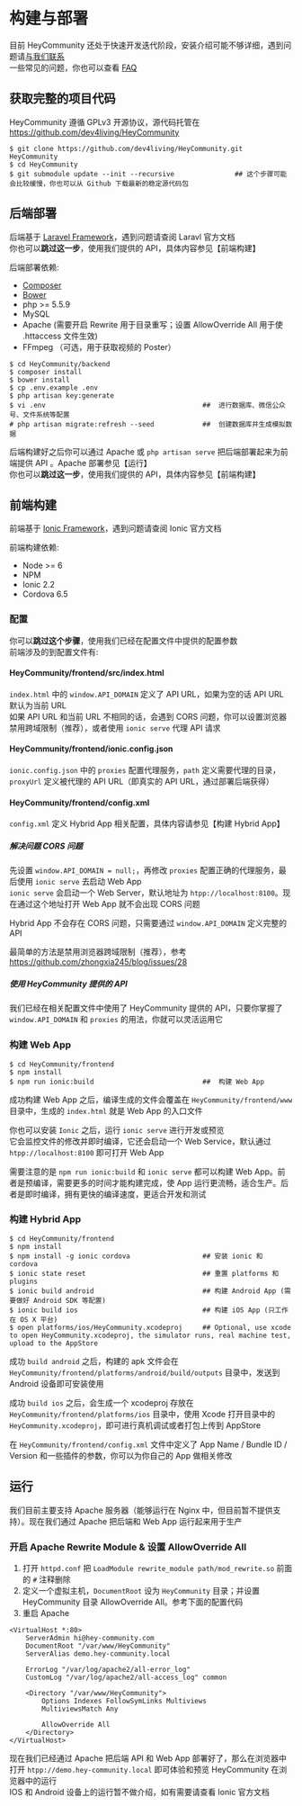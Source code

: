 # 构建与部署

目前 HeyCommunity 还处于快速开发迭代阶段，安装介绍可能不够详细，遇到问题请[与我们联系](../other/contact.html)   
一些常见的问题，你也可以查看 [FAQ](/support/faq.md)


## 获取完整的项目代码

HeyCommunity 遵循 GPLv3 开源协议，源代码托管在 https://github.com/dev4living/HeyCommunity

```
$ git clone https://github.com/dev4living/HeyCommunity.git HeyCommunity
$ cd HeyCommunity
$ git submodule update --init --recursive               ## 这个步骤可能会比较缓慢，你也可以从 Github 下载最新的稳定源代码包
```


## 后端部署

后端基于 [Laravel Framework](http://laravel.com)，遇到问题请查阅 Laravl 官方文档   
你也可以**跳过这一步**，使用我们提供的 API，具体内容参见【前端构建】

后端部署依赖: 
- [Composer](http://www.phpcomposer.com)
- [Bower](https://bower.io)
- php >= 5.5.9
- MySQL
- Apache (需要开启 Rewrite 用于目录重写；设置 AllowOverride All 用于使 .httaccess 文件生效)
- FFmpeg （可选，用于获取视频的 Poster）

```
$ cd HeyCommunity/backend
$ composer install
$ bower install
$ cp .env.example .env
$ php artisan key:generate
$ vi .env                                       ##  进行数据库、微信公众号、文件系统等配置
# php artisan migrate:refresh --seed            ##  创建数据库并生成模拟数据
```

后端构建好之后你可以通过 Apache 或 `php artisan serve` 把后端部署起来为前端提供 API 。Apache 部署参见【运行】   
你也可以**跳过这一步**，使用我们提供的 API，具体内容参见【前端构建】



## 前端构建

前端基于 [Ionic Framework](http://ionicframework.com)，遇到问题请查阅 Ionic 官方文档

前端构建依赖:
- Node >= 6
- NPM
- Ionic 2.2
- Cordova 6.5


### 配置

你可以**跳过这个步骤**，使用我们已经在配置文件中提供的配置参数   
前端涉及的到配置文件有:

#### HeyCommunity/frontend/src/index.html
`index.html` 中的 `window.API_DOMAIN` 定义了 API URL，如果为空的话 API URL 默认为当前 URL   
如果 API URL 和当前 URL 不相同的话，会遇到 CORS 问题，你可以设置浏览器禁用跨域限制（推荐），或者使用 `ionic serve` 代理 API 请求   

#### HeyCommunity/frontend/ionic.config.json
`ionic.config.json` 中的 `proxies` 配置代理服务，`path` 定义需要代理的目录，`proxyUrl` 定义被代理的 API URL（即真实的 API URL，通过部署后端获得）   

#### HeyCommunity/frontend/config.xml
`config.xml` 定义 Hybrid App 相关配置，具体内容请参见【构建 Hybrid App】

##### 解决问题 CORS 问题
先设置 `window.API_DOMAIN = null;`，再修改 `proxies` 配置正确的代理服务，最后使用 `ionic serve` 去启动 Web App   
`ionic serve` 会启动一个 Web Server，默认地址为 `htpp://localhost:8100`。现在通过这个地址打开 Web App 就不会出现 CORS 问题

Hybrid App 不会存在 CORS 问题，只需要通过 `window.API_DOMAIN` 定义完整的 API

最简单的方法是禁用浏览器跨域限制（推荐），参考 https://github.com/zhongxia245/blog/issues/28

##### 使用 HeyCommunity 提供的 API
我们已经在相关配置文件中使用了 HeyCommunity 提供的 API，只要你掌握了 `window.API_DOMAIN` 和 `proxies` 的用法，你就可以灵活运用它


### 构建 Web App
```
$ cd HeyCommunity/frontend
$ npm install
$ npm run ionic:build                           ##  构建 Web App
```

成功构建 Web App 之后，编译生成的文件会覆盖在 `HeyCommunity/frontend/www` 目录中，生成的 `index.html` 就是 Web App 的入口文件

你也可以安装 `Ionic` 之后，运行 `ionic serve` 进行开发或预览   
它会监控文件的修改并即时编译，它还会启动一个 Web Service，默认通过 `htpp://localhost:8100` 即可打开 Web App

需要注意的是 `npm run ionic:build` 和 `ionic serve` 都可以构建 Web App。前者是预编译，需要更多的时间才能构建完成，使 App 运行更流畅，适合生产。后者是即时编译，拥有更快的编译速度，更适合开发和测试


### 构建 Hybrid App

```
$ cd HeyCommunity/frontend
$ npm install
$ npm install -g ionic cordova                  ## 安装 ionic 和 cordova
$ ionic state reset                             ## 重置 platforms 和 plugins
$ ionic build android                           ## 构建 Android App (需要做好 Android SDK 等配置)
$ ionic build ios                               ## 构建 iOS App (只工作在 OS X 平台)
$ open platforms/ios/HeyCommunity.xcodeproj     ## Optional, use xcode to open HeyCommunity.xcodeproj, the simulator runs, real machine test, upload to the AppStore
```

成功 `build android` 之后，构建的 apk 文件会在 `HeyCommunity/frontend/platforms/android/build/outputs` 目录中，发送到 Android 设备即可安装使用   

成功 `build ios` 之后，会生成一个 xcodeproj 存放在 `HeyCommunity/frontend/platforms/ios` 目录中，使用 Xcode 打开目录中的 `HeyCommunity.xcodeproj`，即可进行真机调试或者打包上传到 AppStore

在 `HeyCommunity/frontend/config.xml` 文件中定义了 App Name / Bundle ID / Version 和一些插件的参数，你可以为你自己的 App 做相关修改


## 运行

我们目前主要支持 Apache 服务器（能够运行在 Nginx 中，但目前暂不提供支持）。现在我们通过 Apache 把后端和 Web App 运行起来用于生产

### 开启 Apache Rewrite Module & 设置 AllowOverride All
1. 打开 `httpd.conf` 把 `LoadModule rewrite_module path/mod_rewrite.so` 前面的 `#` 注释删除   
2. 定义一个虚拟主机，`DocumentRoot` 设为 `HeyCommunity` 目录；并设置 HeyCommunity 目录 AllowOverride All。参考下面的配置代码
3. 重启 Apache

```
<VirtualHost *:80>
    ServerAdmin hi@hey-community.com
    DocumentRoot "/var/www/HeyCommunity"
    ServerAlias demo.hey-community.local

    ErrorLog "/var/log/apache2/all-error_log"
    CustomLog "/var/log/apache2/all-access_log" common

    <Directory "/var/www/HeyCommunity">
        Options Indexes FollowSymLinks Multiviews
        MultiviewsMatch Any

        AllowOverride All
    </Directory>
</VirtualHost>
```

现在我们已经通过 Apache 把后端 API 和 Web App 部署好了，那么在浏览器中打开 `htpp://demo.hey-community.local` 即可体验和预览 HeyCommunity 在浏览器中的运行   
IOS 和 Android 设备上的运行暂不做介绍，如有需要请查看 Ionic 官方文档
